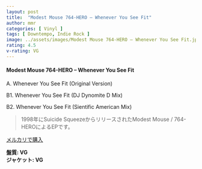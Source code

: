 ```yaml
---
layout: post
title:  "Modest Mouse 764-HERO – Whenever You See Fit"
author: mmr
categories: [ Vinyl ]
tags: [ Downtempo, Indie Rock ]
image: ../assets/images/Modest Mouse 764-HERO – Whenever You See Fit.jpg
rating: 4.5
v-rating: VG
---
```


#### Modest Mouse 764-HERO – Whenever You See Fit

A. Whenever You See Fit (Original Version)

B1. Whenever You See Fit (DJ Dynomite D Mix)

B2. Whenever You See Fit (Sientific American Mix)

> 1998年にSuicide SqueezeからリリースされたModest Mouse / 764-HEROによるEPです。


[メルカリで購入](https://jp.mercari.com/item/m99852743815)

<div class="mt-4 mb-4 d-flex align-items-center">
<strong class="mr-1">盤質: VG</strong>
</div>
<div class="mt-4 mb-4 d-flex align-items-center">
<strong class="mr-1">ジャケット: VG</strong>
</div>
